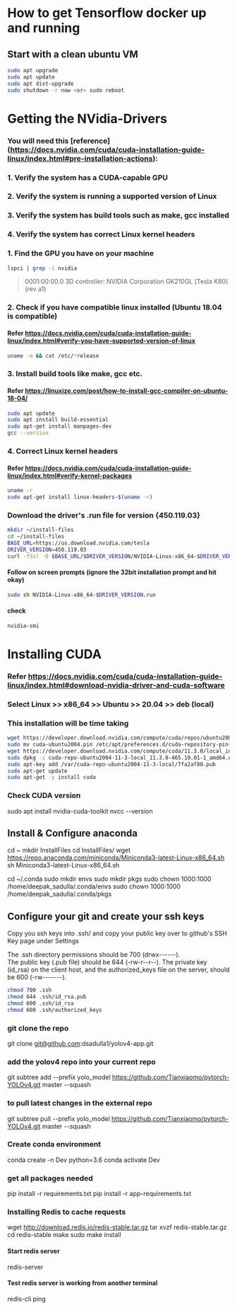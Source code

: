 # How to get Tensorflow docker up and running

## Start with a clean ubuntu VM
``` bash
sudo apt upgrade
sudo apt update
sudo apt dist-upgrade
sudo shutdown -r now <or> sudo reboot
```

# Getting the NVidia-Drivers
### You will need this [reference] (https://docs.nvidia.com/cuda/cuda-installation-guide-linux/index.html#pre-installation-actions):
### 1. Verify the system has a CUDA-capable GPU
### 2. Verify the system is running a supported version of Linux
### 3. Verify the system has build tools such as make, gcc installed
### 4. Verify the system has correct Linux kernel headers

### 1. Find the GPU you have on your machine
``` bash
lspci | grep -i nvidia
```
> 0001:00:00.0 3D controller: NVIDIA Corporation GK210GL [Tesla K80] (rev a1)

### 2. Check if you have compatible linux installed (Ubuntu 18.04 is compatible)
#### Refer https://docs.nvidia.com/cuda/cuda-installation-guide-linux/index.html#verify-you-have-supported-version-of-linux
``` bash
uname -m && cat /etc/*release
```

### 3. Install build tools like make, gcc etc.
#### Refer https://linuxize.com/post/how-to-install-gcc-compiler-on-ubuntu-18-04/
``` bash
sudo apt update
sudo apt install build-essential
sudo apt-get install manpages-dev
gcc --version
```

### 4. Correct Linux kernel headers
#### Refer https://docs.nvidia.com/cuda/cuda-installation-guide-linux/index.html#verify-kernel-packages
``` bash
uname -r
sudo apt-get install linux-headers-$(uname -r)
```

### Download the driver's .run file for version {450.119.03} 
``` bash
mkdir ~/install-files
cd ~/install-files
BASE_URL=https://us.download.nvidia.com/tesla
DRIVER_VERSION=450.119.03
curl -fSsl -O $BASE_URL/$DRIVER_VERSION/NVIDIA-Linux-x86_64-$DRIVER_VERSION.run
```
#### Follow on screen prompts (ignore the 32bit installation prompt and hit okay)
``` bash
sudo sh NVIDIA-Linux-x86_64-$DRIVER_VERSION.run
```
#### check
``` bash
nvidia-smi
```

# Installing CUDA
### Refer https://docs.nvidia.com/cuda/cuda-installation-guide-linux/index.html#download-nvidia-driver-and-cuda-software
### Select Linux >> x86_64 >> Ubuntu >> 20.04 >> deb (local)
### This installation will be time taking
``` bash
wget https://developer.download.nvidia.com/compute/cuda/repos/ubuntu2004/x86_64/cuda-ubuntu2004.pin
sudo mv cuda-ubuntu2004.pin /etc/apt/preferences.d/cuda-repository-pin-600
wget https://developer.download.nvidia.com/compute/cuda/11.3.0/local_installers/cuda-repo-ubuntu2004-11-3-local_11.3.0-465.19.01-1_amd64.deb
sudo dpkg -i cuda-repo-ubuntu2004-11-3-local_11.3.0-465.19.01-1_amd64.deb
sudo apt-key add /var/cuda-repo-ubuntu2004-11-3-local/7fa2af80.pub
sudo apt-get update
sudo apt-get -y install cuda
```

### Check CUDA version
sudo apt install nvidia-cuda-toolkit
nvcc --version

## Install & Configure anaconda

cd ~
mkdir InstallFiles
cd InstallFiles/
wget https://repo.anaconda.com/miniconda/Miniconda3-latest-Linux-x86_64.sh
sh Miniconda3-latest-Linux-x86_64.sh

cd ~/.conda
sudo mkdir envs
sudo mkdir pkgs
sudo chown 1000:1000 /home/deepak_sadulla/.conda/envs
sudo chown 1000:1000 /home/deepak_sadulla/.conda/pkgs

## Configure your git and create your ssh keys

Copy you ssh keys into .ssh/ and copy your public key over to github's SSH Key page under Settings

The .ssh directory permissions should be 700 (drwx------).  
The public key (.pub file) should be 644 (-rw-r--r--). 
The private key (id_rsa) on the client host, and the authorized_keys file on the server, should be 600 (-rw-------).
```bash
chmod 700 .ssh
chmod 644 .ssh/id_rsa.pub 
chmod 600 .ssh/id_rsa
chmod 600 .ssh/authorized_keys 
```

### git clone the repo
git clone git@github.com:dsadulla1/yolov4-app.git

### add the yolov4 repo into your current repo
git subtree add --prefix yolo_model https://github.com/Tianxiaomo/pytorch-YOLOv4.git master --squash

### to pull latest changes in the external repo
git subtree pull --prefix yolo_model https://github.com/Tianxiaomo/pytorch-YOLOv4.git master --squash

### Create conda environment
conda create -n Dev python=3.6
conda activate Dev

### get all packages needed
pip install -r requirements.txt
pip install -r app-requirements.txt

### Installing Redis to cache requests
wget http://download.redis.io/redis-stable.tar.gz
tar xvzf redis-stable.tar.gz
cd redis-stable
make
sudo make install

#### Start redis server
redis-server

#### Test redis server is working from another terminal
redis-cli ping